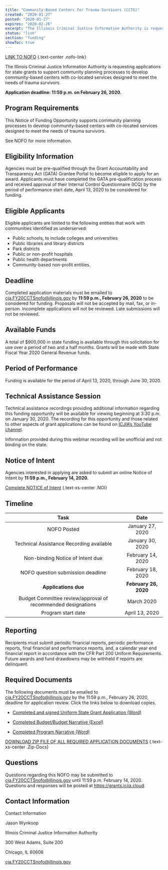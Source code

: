 ```yaml
---
title: "Community-Based Centers for Trauma Survivors (CCTS)"
created: "2020-01-27"
posted: "2020-01-27"
expires: "2020-02-26"
excerpt: "The Illinois Criminal Justice Information Authority is requesting applications for state grants to support community planning processes to develop community-based centers with co-located services designed to meet the needs of trauma survivors."
status: "live"
section: "funding"
showToc: true
---
```


[LINK TO NOFO](SFY20CCTSnofo.pdf) {.text-center .nofo-link}

The Illinois Criminal Justice Information Authority is requesting applications for state grants to support community planning processes to develop community-based centers with co-located services designed to meet the needs of trauma survivors.

**Application deadline: 11:59 p.m. on February 26, 2020.**

## Program Requirements

This Notice of Funding Opportunity supports community planning processes to develop community-based centers with co-located services designed to meet the needs of trauma survivors.

See NOFO for more information.

## Eligibility Information

Agencies must be pre-qualified through the Grant Accountability and Transparency Act (GATA) Grantee Portal to become eligible to apply for an award. Applicants must have completed the GATA pre-qualification process and received approval of their Internal Control Questionnaire (ICQ) by the period of performance start date, April 13, 2020 to be considered for funding.

## Eligible Applicants

Eligible applicants are limited to the following entities that work with communities identified as underserved:

- Public schools, to include colleges and universities
- Public libraries and library districts
- Park districts
- Public or non-profit hospitals
- Public health departments
- Community-based non-profit entities.

## Deadline

Completed application materials must be emailed to cja.FY20CCTSnofo@illinois.gov by **11:59 p.m., February 26, 2020** to be considered for funding. Proposals will not be accepted by mail, fax, or in-person. Incomplete applications will not be reviewed. Late submissions will not be reviewed.

## Available Funds

A total of \$900,000 in state funding is available through this solicitation for use over a period of two and a half months. Grants will be made with State Fiscal Year 2020 General Revenue funds.

## Period of Performance

Funding is available for the period of April 13, 2020, through June 30, 2020.

## Technical Assistance Session

Technical assistance recordings providing additional information regarding this funding opportunity will be available for viewing beginning at 3:30 p.m. on January 30, 2020. The recording for this opportunity and those related to other aspects of grant applications can be found on [ICJIA’s YouTube channel](https://www.youtube.com/channel/UCtZMzk8D3P4OixYTwsfPeKA/videos).

Information provided during this webinar recording will be unofficial and not binding on the state.

## Notice of Intent

Agencies interested in applying are asked to submit an online Notice of Intent by **11:59 p.m., February 14, 2020.**

[Complete NOTICE of Intent](https://icjia.az1.qualtrics.com/jfe/form/SV_cOzTMHzlyON4lN3) {.text-xs-center .NOI}

## Timeline

|                           **Task**                           |       **Date**        |
| :----------------------------------------------------------: | :-------------------: |
|                         NOFO Posted                          |   January 27, 2020    |
|           Technical Assistance Recording available           |   January 30, 2020    |
|               Non-binding Notice of Intent due               |   February 14, 2020   |
|              NOFO question submission deadline               |   February 18, 2020   |
|                     **Applications due**                     | **February 26, 2020** |
| Budget Committee review/approval of recommended designations |      March 2020       |
|                      Program start date                      |    April 13, 2020     |

## Reporting

Recipients must submit periodic financial reports, periodic performance reports, final financial and performance reports, and, a calendar year end financial report in accordance with the CFR Part 200 Uniform Requirements. Future awards and fund drawdowns may be withheld if reports are delinquent.

## Required Documents

The following documents must be emailed to cja.FY20CCTSnofo@illinois.gov by the 11:59 p.m., February 26, 2020, deadline for application review. Click the links below to download copies.

- [Completed and signed Uniform State Grant Application (Word)](SFY20CCTSApplication.docx)
- [Completed Budget/Budget Narrative (Excel)](ICJIAcctsBudget.xlsx)

- [Completed Program Narrative (Word)](CCTSNarrative.docx)

[DOWNLOAD ZIP FILE OF ALL REQUIRED APPLICATION DOCUMENTS](CCTSZip.zip) {.text-xs-center .Zip-Docs}

## Questions

Questions regarding this NOFO may be submitted to cja.FY20CCTSnofo@illinois.gov until 11:59 p.m. February 14, 2020. Questions and responses will be posted at https://grants.icjia.cloud.

## Contact Information

Contact Information

Jason Wynkoop

Illinois Criminal Justice Information Authority

300 West Adams, Suite 200

Chicago, IL 60606

cja.FY20CCTSnofo@illinois.gov
